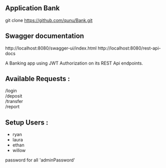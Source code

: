 ## Application Bank

git clone https://github.com/qunu/Bank.git

## Swagger documentation
http://localhost:8080/swagger-ui/index.html
http://localhost:8080/rest-api-docs

A Banking app using JWT Authorization on its REST Api endpoints.

## Available Requests :

/login  
/deposit  
/transfer  
/report  

## Setup Users :

 - ryan
 - laura
 - ethan
 - willow

password for all 'adminPassword'




